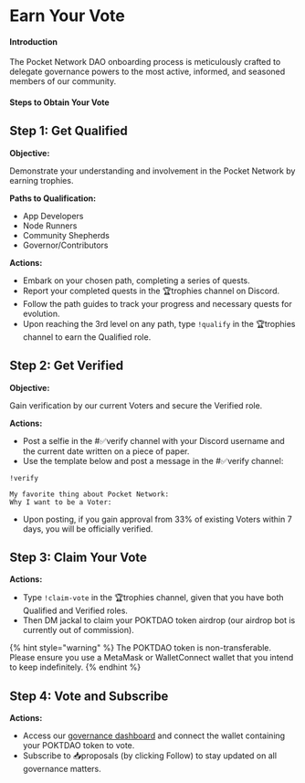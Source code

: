 # Earn Your Vote

#### Introduction

The Pocket Network DAO onboarding process is meticulously crafted to delegate governance powers to the most active, informed, and seasoned members of our community.

#### Steps to Obtain Your Vote

## **Step 1: Get Qualified**

**Objective:**

Demonstrate your understanding and involvement in the Pocket Network by earning trophies.

**Paths to Qualification:**

* App Developers
* Node Runners
* Community Shepherds
* Governor/Contributors

**Actions:**

* Embark on your chosen path, completing a series of quests.
* Report your completed quests in the 🏆trophies channel on Discord.
* Follow the path guides to track your progress and necessary quests for evolution.
* Upon reaching the 3rd level on any path, type `!qualify` in the 🏆trophies channel to earn the Qualified role.

## **Step 2: Get Verified**

**Objective:**

Gain verification by our current Voters and secure the Verified role.

**Actions:**

* Post a selfie in the #✅verify channel with your Discord username and the current date written on a piece of paper.
* Use the template below and post a message in the #✅verify channel:

```
!verify

My favorite thing about Pocket Network:
Why I want to be a Voter:
```

* Upon posting, if you gain approval from 33% of existing Voters within 7 days, you will be officially verified.

## **Step 3: Claim Your Vote**

**Actions:**

* Type `!claim-vote` in the 🏆trophies channel, given that you have both Qualified and Verified roles.
* Then DM jackal to claim your POKTDAO token airdrop (our airdrop bot is currently out of commission).

{% hint style="warning" %}
The POKTDAO token is non-transferable. Please ensure you use a MetaMask or WalletConnect wallet that you intend to keep indefinitely.
{% endhint %}

## **Step 4: Vote and Subscribe**

**Actions:**

* Access our [governance dashboard](https://gov.pokt.network/) and connect the wallet containing your POKTDAO token to vote.
* Subscribe to 📥proposals (by clicking Follow) to stay updated on all governance matters.
